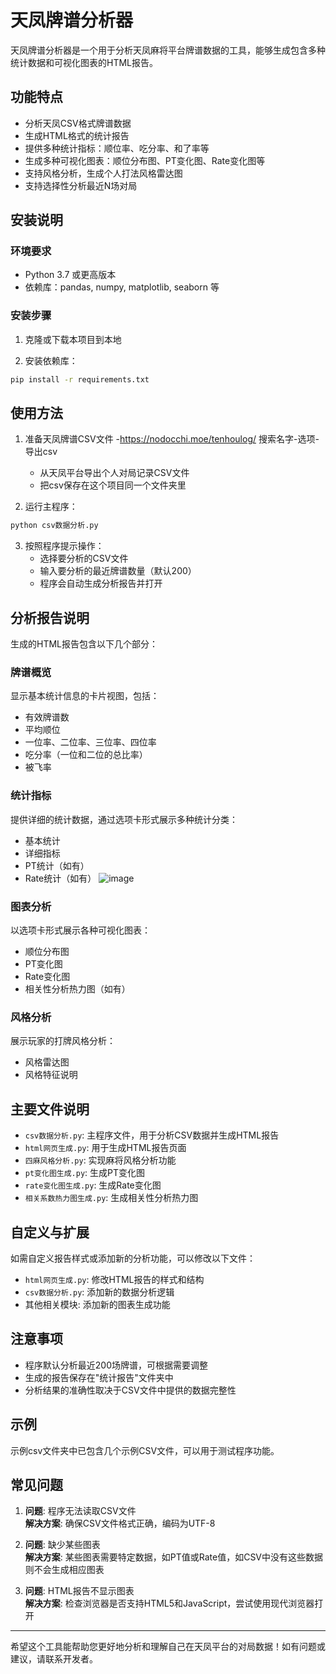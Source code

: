 # 天凤牌谱分析器

天凤牌谱分析器是一个用于分析天凤麻将平台牌谱数据的工具，能够生成包含多种统计数据和可视化图表的HTML报告。

## 功能特点

- 分析天凤CSV格式牌谱数据
- 生成HTML格式的统计报告
- 提供多种统计指标：顺位率、吃分率、和了率等
- 生成多种可视化图表：顺位分布图、PT变化图、Rate变化图等
- 支持风格分析，生成个人打法风格雷达图
- 支持选择性分析最近N场对局

## 安装说明

### 环境要求

- Python 3.7 或更高版本
- 依赖库：pandas, numpy, matplotlib, seaborn 等

### 安装步骤

1. 克隆或下载本项目到本地

2. 安装依赖库：
```bash
pip install -r requirements.txt
```

## 使用方法

1. 准备天凤牌谱CSV文件
   -https://nodocchi.moe/tenhoulog/ 搜索名字-选项-导出csv
   - 从天凤平台导出个人对局记录CSV文件
   - 把csv保存在这个项目同一个文件夹里

3. 运行主程序：
```bash
python csv数据分析.py
```

3. 按照程序提示操作：
   - 选择要分析的CSV文件
   - 输入要分析的最近牌谱数量（默认200）
   - 程序会自动生成分析报告并打开

## 分析报告说明

生成的HTML报告包含以下几个部分：

### 牌谱概览
显示基本统计信息的卡片视图，包括：
- 有效牌谱数
- 平均顺位
- 一位率、二位率、三位率、四位率
- 吃分率（一位和二位的总比率）
- 被飞率

### 统计指标
提供详细的统计数据，通过选项卡形式展示多种统计分类：
- 基本统计
- 详细指标
- PT统计（如有）
- Rate统计（如有）
![image](https://github.com/user-attachments/assets/46af4fdc-9853-454d-bdfa-30fb8c68b213)

### 图表分析
以选项卡形式展示各种可视化图表：
- 顺位分布图
- PT变化图
- Rate变化图
- 相关性分析热力图（如有）

### 风格分析
展示玩家的打牌风格分析：
- 风格雷达图
- 风格特征说明

## 主要文件说明

- `csv数据分析.py`: 主程序文件，用于分析CSV数据并生成HTML报告
- `html网页生成.py`: 用于生成HTML报告页面
- `四麻风格分析.py`: 实现麻将风格分析功能
- `pt变化图生成.py`: 生成PT变化图
- `rate变化图生成.py`: 生成Rate变化图
- `相关系数热力图生成.py`: 生成相关性分析热力图

## 自定义与扩展

如需自定义报告样式或添加新的分析功能，可以修改以下文件：
- `html网页生成.py`: 修改HTML报告的样式和结构
- `csv数据分析.py`: 添加新的数据分析逻辑
- 其他相关模块: 添加新的图表生成功能

## 注意事项

- 程序默认分析最近200场牌谱，可根据需要调整
- 生成的报告保存在"统计报告"文件夹中
- 分析结果的准确性取决于CSV文件中提供的数据完整性

## 示例

示例csv文件夹中已包含几个示例CSV文件，可以用于测试程序功能。

## 常见问题

1. **问题**: 程序无法读取CSV文件  
   **解决方案**: 确保CSV文件格式正确，编码为UTF-8

2. **问题**: 缺少某些图表  
   **解决方案**: 某些图表需要特定数据，如PT值或Rate值，如CSV中没有这些数据则不会生成相应图表

3. **问题**: HTML报告不显示图表  
   **解决方案**: 检查浏览器是否支持HTML5和JavaScript，尝试使用现代浏览器打开

---

希望这个工具能帮助您更好地分析和理解自己在天凤平台的对局数据！如有问题或建议，请联系开发者。 

